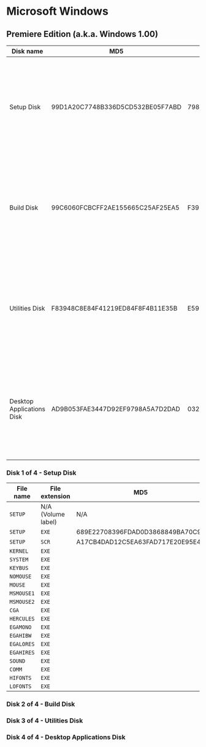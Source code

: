# Microsoft Windows

## Premiere Edition (a.k.a. Windows 1.00)

| Disk name | MD5 | SHA-1 | Picture |
| - | - | - | - |
| Setup Disk | 99D1A20C7748B336D5CD532BE05F7ABD | 798BD4B246FB0DD473B9F30D3398E128F10B799C | <img src="http://www.betaarchive.com/imageupload/2014-12/1418929709.th.5726.jpg" style="height:256px;"> |
| Build Disk | 99C6060FCBCFF2AE155665C25AF25EA5 | F392DAE5C6329D103BA837A9098F1C5FADF6797D | <img src="http://www.betaarchive.com/imageupload/2014-12/1418929733.th.748.jpg" style="height:256px;"> |
| Utilities Disk | F83948C8E84F41219ED84F8F4B11E35B | E59B26FD276FAB079BF845E5D704827CC54FFE50 | <img src="http://www.betaarchive.com/imageupload/2014-12/1418929806.th.89368.jpg" style="height:256px;"> |
| Desktop Applications Disk | AD9B053FAE3447D92EF9798A5A7D2DAD | 0322A886820C133438BCC7D0C7DF80E5BDDA8F82 | <img src="http://www.betaarchive.com/imageupload/2014-12/1418929829.th.55195.jpg" style="height:256px;"> |

### Disk 1 of 4 - Setup Disk

| File name | File extension | MD5 | SHA-1 |
| - | - | - | - |
| `SETUP` | N/A (Volume label) | N/A | N/A |
| `SETUP` | `EXE` | 689E22708396FDAD0D3868849BA70C92 | FA0828F7FE3123D93BC32AB3778033586B9A8DED |
| `SETUP` | `SCR` | A17CB4DAD12C5EA63FAD717E20E95E4A | DE4A73FBB24C04C3CF85D4DB00EE744BA096F823 |
| `KERNEL` | `EXE` |
| `SYSTEM` | `EXE` |
| `KEYBUS` | `EXE` |
| `NOMOUSE` | `EXE` |
| `MOUSE` | `EXE` |
| `MSMOUSE1` | `EXE` |
| `MSMOUSE2` | `EXE` |
| `CGA` | `EXE` |
| `HERCULES` | `EXE` |
| `EGAMONO` | `EXE` |
| `EGAHIBW` | `EXE` |
| `EGALORES` | `EXE` |
| `EGAHIRES` | `EXE` |
| `SOUND` | `EXE` |
| `COMM` | `EXE` |
| `HIFONTS` | `EXE` |
| `LOFONTS` | `EXE` |

### Disk 2 of 4 - Build Disk

### Disk 3 of 4 - Utilities Disk

### Disk 4 of 4 - Desktop Applications Disk
